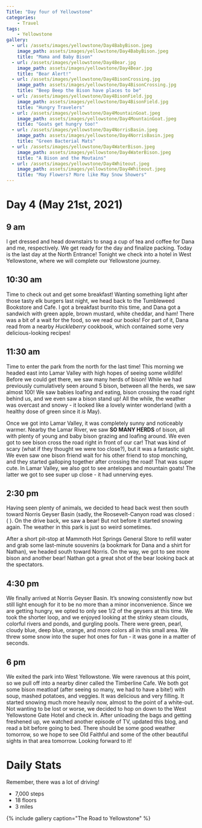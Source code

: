 ```yaml
---
Title: "Day four of Yellowstone"
categories:
    - Travel
tags:
    - Yellowstone
gallery:
  - url: /assets/images/yellowstone/Day4BabyBison.jpeg
    image_path: assets/images/yellowstone/Day4BabyBison.jpeg
    title: "Mama and Baby Bison"
  - url: /assets/images/yellowstone/Day4Bear.jpg
    image_path: assets/images/yellowstone/Day4Bear.jpg
    title: "Bear Alert!"
  - url: /assets/images/yellowstone/Day4BisonCrossing.jpg
    image_path: assets/images/yellowstone/Day4BisonCrossing.jpg
    title: "Beep Beep the Bison have places to be"
  - url: /assets/images/yellowstone/Day4BisonField.jpg
    image_path: assets/images/yellowstone/Day4BisonField.jpg
    title: "Hungry Travelers"
  - url: /assets/images/yellowstone/Day4MountainGoat.jpeg
    image_path: assets/images/yellowstone/Day4MountainGoat.jpeg
    title: "Goats get hungry too!"
  - url: /assets/images/yellowstone/Day4NorrisBasin.jpeg
    image_path: assets/images/yellowstone/Day4NorrisBasin.jpeg
    title: "Green Bacterial Mats"
  - url: /assets/images/yellowstone/Day4WaterBison.jpeg
    image_path: assets/images/yellowstone/Day4WaterBison.jpeg
    title: "A Bison and the Moutains"
  - url: /assets/images/yellowstone/Day4Whiteout.jpeg
    image_path: assets/images/yellowstone/Day4Whiteout.jpeg
    title: "May Flowers? More like May Snow Showers"
---
```

# Day 4 (May 21st, 2021)
## 9 am
I get dressed and head downstairs to snag a cup of tea and coffee for Dana and me, respectively. We get ready for the day and finalize packing. Today is the last day at the North Entrance! Tonight we check into a hotel in West Yellowstone, where we will complete our Yellowstone journey.

## 10:30 am
Time to check out and get some breakfast! Wanting something light after those tasty elk burgers last night, we head back to the Tumbleweed Bookstore and Cafe. I got a breakfast burrito this time, and Dana got a sandwich with green apple, brown mustard, white cheddar, and ham! There was a bit of a wait for the food, so we read our books! For part of it, Dana read from a nearby _Huckleberry_ cookbook, which contained some very delicious-looking recipes!

## 11:30 am
Time to enter the park from the north for the last time! This morning we headed east into Lamar Valley with high hopes of seeing some wildlife! Before we could get there, we saw many herds of bison! While we had previously cumulatively seen around 5 bison, between all the herds, we saw almost 100! We saw babies loafing and eating, bison crossing the road right behind us, and we even saw a bison stand up! All the while, the weather was overcast and snowy - it looked like a lovely winter wonderland (with a healthy dose of green since it _is_ May).

Once we got into Lamar Valley, it was completely sunny and noticeably warmer. Nearby the Lamar River, we saw **SO MANY HERDS** of bison, all with plenty of young and baby bison grazing and loafing around. We even got to see bison cross the road right in front of our car! That was kind of scary (what if they thought we were too close?), but it was a fantastic sight. We even saw one bison friend wait for his other friend to stop monching, and they started galloping together after crossing the road! That was super cute. In Lamar Valley, we also got to see antelopes and mountain goats! The latter we got to see super up close - it had unnerving eyes.

## 2:30 pm
Having seen plenty of animals, we decided to head back west then south toward Norris Geyser Basin (sadly, the Roosevelt-Canyon road was closed :( ). On the drive back, we saw a bear! But not before it started snowing again. The weather in this park is just so weird sometimes.

After a short pit-stop at Mammoth Hot Springs General Store to refill water and grab some last-minute souvenirs (a bookmark for Dana and a shirt for Nathan), we headed south toward Norris. On the way, we got to see more bison and another bear! Nathan got a great shot of the bear looking back at the spectators.

## 4:30 pm
We finally arrived at Norris Geyser Basin. It’s snowing consistently now but still light enough for it to be no more than a minor inconvenience. Since we are getting hungry, we opted to only see 1/2 of the geysers at this time. We took the shorter loop, and we enjoyed looking at the stinky steam clouds, colorful rivers and ponds, and gurgling pools. There were green, pearl, cloudy blue, deep blue, orange, and more colors all in this small area. We threw some snow into the super hot ones for fun - it was gone in a matter of seconds.

## 6 pm
We exited the park into West Yellowstone. We were ravenous at this point, so we pull off into a nearby diner called the Timberline Cafe. We both got some bison meatloaf (after seeing so many, we had to have a bite!) with soup, mashed potatoes, and veggies. It was delicious and very filling. It started snowing much more heavily now, almost to the point of a white-out. Not wanting to be lost or worse, we decided to hop on down to the West Yellowstone Gate Hotel and check in. After unloading the bags and getting freshened up, we watched another episode of TV, updated this blog, and read a bit before going to bed. There should be some good weather tomorrow, so we hope to see Old Faithful and some of the other beautiful sights in that area tomorrow. Looking forward to it!

# Daily Stats
Remember, there was a lot of driving!
- 7,000 steps
- 18 floors
- 3 miles

{% include gallery caption="The Road to Yellowstone" %}
